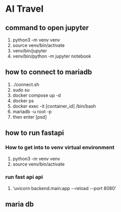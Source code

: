 
# AI Travel

## command to open jupyter
  1.  python3 -m venv venv
  2.  source venv/bin/activate
  3.  venv/bin/jupyter
  4.  venv/bin/python -m jupyter notebook


## how to connect to mariadb
  1. ./connect.sh
  2.  sudo su
  3.  docker compose up -d
  4.  docker ps
  5.  docker exec -it [container_id] /bin/bash
  6.  mariadb -u root -p
  7. then enter [psd]

## how to run fastapi
### How to get into to venv virtual environment
  1.  python3 -m venv venv
  2.  source venv/bin/activate
### run fast api api
  1. 'uvicorn backend.main:app --reload --port 8080'

## maria db